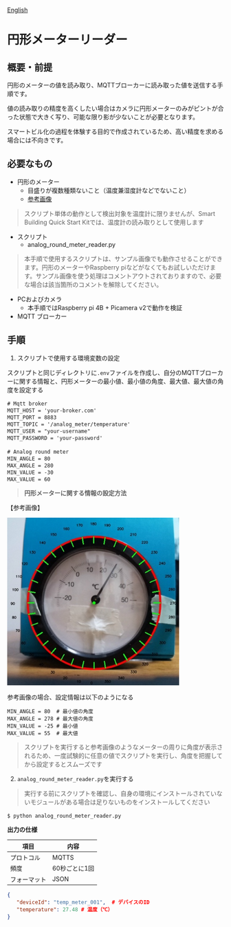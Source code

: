 [English](./README.en.md)

# 円形メーターリーダー

## 概要・前提

円形のメーターの値を読み取り、MQTTブローカーに読み取った値を送信する手順です。

値の読み取りの精度を高くしたい場合はカメラに円形メーターのみがピントが合った状態で大きく写り、可能な限り影が少ないことが必要となります。

スマートビル化の過程を体験する目的で作成されているため、高い精度を求める場合には不向きです。

## 必要なもの
- 円形のメーター
    - 目盛りが複数種類ないこと（温度兼湿度計などでないこと）
    - [参考画像](#meter-image)
>スクリプト単体の動作として検出対象を温度計に限りませんが、Smart Building Quick Start Kitでは、温度計の読み取りとして使用します

- スクリプト
    - analog_round_meter_reader.py

> 本手順で使用するスクリプトは、サンプル画像でも動作させることができます。円形のメーターやRaspberry piなどがなくてもお試しいただけます。サンプル画像を使う処理はコメントアウトされておりますので、必要な場合は該当箇所のコメントを解除してください。

- PCおよびカメラ
    - 本手順ではRaspberry pi 4B + Picamera v2で動作を検証
- MQTT ブローカー


## 手順


1. スクリプトで使用する環境変数の設定

スクリプトと同じディレクトリに`.env`ファイルを作成し、自分のMQTTブローカーに関する情報と、円形メーターの最小値、最小値の角度、最大値、最大値の角度を設定する

```.env
# Mqtt broker
MQTT_HOST = 'your-broker.com'
MQTT_PORT = 8883
MQTT_TOPIC = '/analog_meter/temperature'
MQTT_USER = "your-username"
MQTT_PASSWORD = 'your-password'

# Analog round meter
MIN_ANGLE = 80
MAX_ANGLE = 280
MIN_VALUE = -30
MAX_VALUE = 60
```
>**円形メーターに関する情報の設定方法**

<a id="meter-image"></a>

【参考画像】

<img src="./img/calibration.jpg" width="400">

参考画像の場合、設定情報は以下のようになる

```
MIN_ANGLE = 80  # 最小値の角度
MAX_ANGLE = 278 # 最大値の角度
MIN_VALUE = -25 # 最小値
MAX_VALUE = 55  # 最大値
```
>スクリプトを実行すると参考画像のようなメーターの周りに角度が表示されるため、一度試験的に任意の値でスクリプトを実行し、角度を把握してから設定するとスムーズです


2.  `analog_round_meter_reader.py`を実行する
>実行する前にスクリプトを確認し、自身の環境にインストールされていないモジュールがある場合は足りないものをインストールしてください
```
$ python analog_round_meter_reader.py
```


**出力の仕様**

|項目|内容|
|-|-|
|プロトコル|MQTTS|
|頻度|60秒ごとに1回|
|フォーマット|JSON |

```JSON
{
   "deviceId": "temp_meter_001",  # デバイスのID
   "temperature": 27.48 # 温度（℃）
}
```